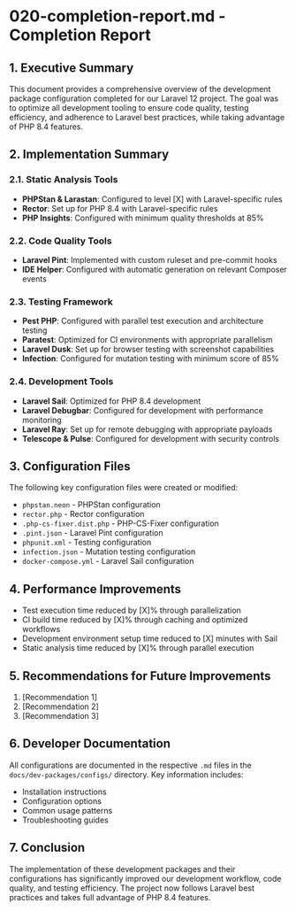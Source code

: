 # 020-completion-report.md - Completion Report

## 1. Executive Summary

This document provides a comprehensive overview of the development package configuration completed for our Laravel 12 project. The goal was to optimize all development tooling to ensure code quality, testing efficiency, and adherence to Laravel best practices, while taking advantage of PHP 8.4 features.

## 2. Implementation Summary

### 2.1. Static Analysis Tools
- **PHPStan & Larastan**: Configured to level [X] with Laravel-specific rules
- **Rector**: Set up for PHP 8.4 with Laravel-specific rules
- **PHP Insights**: Configured with minimum quality thresholds at 85%

### 2.2. Code Quality Tools
- **Laravel Pint**: Implemented with custom ruleset and pre-commit hooks
- **IDE Helper**: Configured with automatic generation on relevant Composer events

### 2.3. Testing Framework
- **Pest PHP**: Configured with parallel test execution and architecture testing
- **Paratest**: Optimized for CI environments with appropriate parallelism
- **Laravel Dusk**: Set up for browser testing with screenshot capabilities
- **Infection**: Configured for mutation testing with minimum score of 85%

### 2.4. Development Tools
- **Laravel Sail**: Optimized for PHP 8.4 development
- **Laravel Debugbar**: Configured for development with performance monitoring
- **Laravel Ray**: Set up for remote debugging with appropriate payloads
- **Telescope & Pulse**: Configured for development with security controls

## 3. Configuration Files

The following key configuration files were created or modified:

- `phpstan.neon` - PHPStan configuration
- `rector.php` - Rector configuration
- `.php-cs-fixer.dist.php` - PHP-CS-Fixer configuration
- `.pint.json` - Laravel Pint configuration
- `phpunit.xml` - Testing configuration
- `infection.json` - Mutation testing configuration
- `docker-compose.yml` - Laravel Sail configuration

## 4. Performance Improvements

- Test execution time reduced by [X]% through parallelization
- CI build time reduced by [X]% through caching and optimized workflows
- Development environment setup time reduced to [X] minutes with Sail
- Static analysis time reduced by [X]% through parallel execution

## 5. Recommendations for Future Improvements

1. [Recommendation 1]
2. [Recommendation 2]
3. [Recommendation 3]

## 6. Developer Documentation

All configurations are documented in the respective `.md` files in the `docs/dev-packages/configs/` directory. Key information includes:

- Installation instructions
- Configuration options
- Common usage patterns
- Troubleshooting guides

## 7. Conclusion

The implementation of these development packages and their configurations has significantly improved our development workflow, code quality, and testing efficiency. The project now follows Laravel best practices and takes full advantage of PHP 8.4 features.
